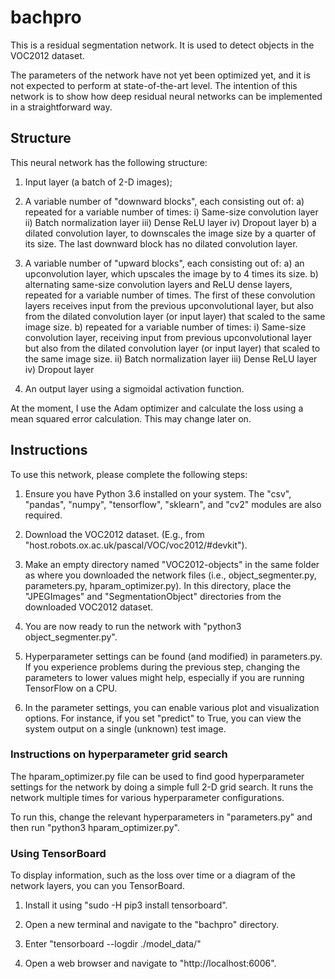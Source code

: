 # bachpro

This is a residual segmentation network. It is used to detect objects in the VOC2012 dataset.

The parameters of the network have not yet been optimized yet, and it is not expected to perform at state-of-the-art level. The intention of this network is to show how deep residual neural networks can be implemented in a straightforward way.

## Structure

This neural network has the following structure:
1) Input layer (a batch of 2-D images);

2) A variable number of "downward blocks", each consisting out of:
	a) repeated for a variable number of times:
          i) Same-size convolution layer
         ii) Batch normalization layer
        iii) Dense ReLU layer
         iv) Dropout layer
	b) a dilated convolution layer, to downscales the image size by a quarter of its size. The last downward block has no dilated convolution layer.

3) A variable number of "upward blocks", each consisting out of:
	a) an upconvolution layer, which upscales the image by to 4 times its size.
	b) alternating same-size convolution layers and ReLU dense layers, repeated for a variable number of times. The first of these convolution layers receives input from the previous upconvolutional layer, but also from the dilated convolution layer (or input layer) that scaled to the same image size.
    b) repeated for a variable number of times:
          i) Same-size convolution layer, receiving input from previous upconvolutional layer but also from the dilated convolution layer (or input layer) that scaled to the same image size.
         ii) Batch normalization layer
        iii) Dense ReLU layer
         iv) Dropout layer

4) An output layer using a sigmoidal activation function.


At the moment, I use the Adam optimizer and calculate the loss using a mean squared error calculation. This may change later on.

## Instructions

To use this network, please complete the following steps:

1) Ensure you have Python 3.6 installed on your system. The "csv", "pandas", "numpy", "tensorflow", "sklearn", and "cv2" modules are also required.

2) Download the VOC2012 dataset. (E.g., from "host.robots.ox.ac.uk/pascal/VOC/voc2012/#devkit").

3) Make an empty directory named "VOC2012-objects" in the same folder as where you downloaded the network files (i.e., object\_segmenter.py, parameters.py, hparam\_optimizer.py). In this directory, place the "JPEGImages" and "SegmentationObject" directories from the downloaded VOC2012 dataset.

3) You are now ready to run the network with "python3 object_segmenter.py".

4) Hyperparameter settings can be found (and modified) in parameters.py. If you experience problems during the previous step, changing the parameters to lower values might help, especially if you are running TensorFlow on a CPU.

5) In the parameter settings, you can enable various plot and visualization options. For instance, if you set "predict" to True, you can view the system output on a single (unknown) test image.

### Instructions on hyperparameter grid search 

The hparam_optimizer.py file can be used to find good hyperparameter settings for the network by doing a simple full 2-D grid search. It runs the network multiple times for various hyperparameter configurations.

To run this, change the relevant hyperparameters in "parameters.py" and then run "python3 hparam_optimizer.py".

### Using TensorBoard

To display information, such as the loss over time or a diagram of the network layers, you can you TensorBoard. 

1) Install it using "sudo -H pip3 install tensorboard".

2) Open a new terminal and navigate to the "bachpro" directory.

3) Enter "tensorboard --logdir ./model_data/"

4) Open a web browser and navigate to "http://localhost:6006".
